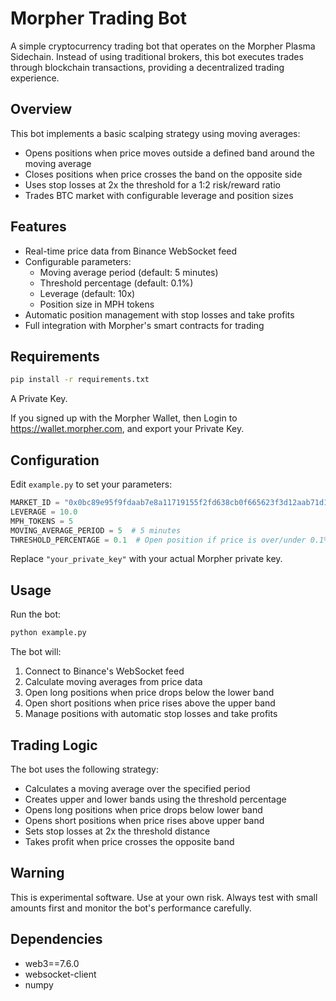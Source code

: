 # Morpher Trading Bot

A simple cryptocurrency trading bot that operates on the Morpher Plasma Sidechain. Instead of using traditional brokers, this bot executes trades through blockchain transactions, providing a decentralized trading experience.

## Overview

This bot implements a basic scalping strategy using moving averages:
- Opens positions when price moves outside a defined band around the moving average
- Closes positions when price crosses the band on the opposite side
- Uses stop losses at 2x the threshold for a 1:2 risk/reward ratio
- Trades BTC market with configurable leverage and position sizes

## Features

- Real-time price data from Binance WebSocket feed
- Configurable parameters:
  - Moving average period (default: 5 minutes)
  - Threshold percentage (default: 0.1%)
  - Leverage (default: 10x)
  - Position size in MPH tokens
- Automatic position management with stop losses and take profits
- Full integration with Morpher's smart contracts for trading

## Requirements

```bash
pip install -r requirements.txt
```

A Private Key.

If you signed up with the Morpher Wallet, then Login to https://wallet.morpher.com, and export your Private Key.

## Configuration

Edit `example.py` to set your parameters:

```python
MARKET_ID = "0x0bc89e95f9fdaab7e8a11719155f2fd638cb0f665623f3d12aab71d1a125daf9"  # BTC market
LEVERAGE = 10.0
MPH_TOKENS = 5
MOVING_AVERAGE_PERIOD = 5  # 5 minutes
THRESHOLD_PERCENTAGE = 0.1  # Open position if price is over/under 0.1% of moving average
```

Replace `"your_private_key"` with your actual Morpher private key.

## Usage

Run the bot:

```bash
python example.py
```

The bot will:
1. Connect to Binance's WebSocket feed
2. Calculate moving averages from price data
3. Open long positions when price drops below the lower band
4. Open short positions when price rises above the upper band
5. Manage positions with automatic stop losses and take profits

## Trading Logic

The bot uses the following strategy:
- Calculates a moving average over the specified period
- Creates upper and lower bands using the threshold percentage
- Opens long positions when price drops below lower band
- Opens short positions when price rises above upper band
- Sets stop losses at 2x the threshold distance
- Takes profit when price crosses the opposite band

## Warning

This is experimental software. Use at your own risk. Always test with small amounts first and monitor the bot's performance carefully.

## Dependencies

- web3==7.6.0
- websocket-client
- numpy
